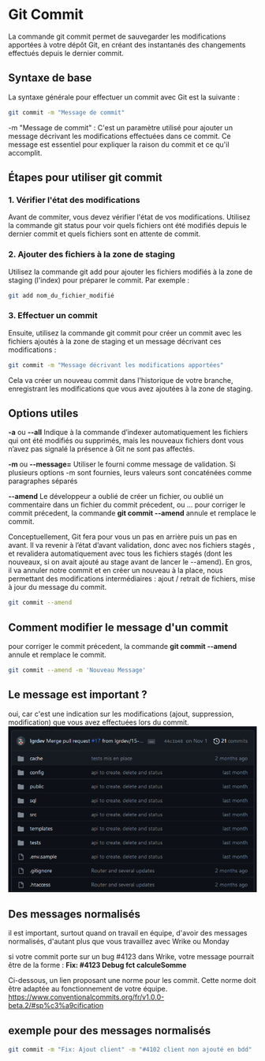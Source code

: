 # Git Commit

La commande git commit  permet de sauvegarder les modifications apportées à votre dépôt Git, en créant des instantanés des changements effectués depuis le dernier commit. 

## Syntaxe de base
La syntaxe générale pour effectuer un commit avec Git est la suivante :

```bash
git commit -m "Message de commit"
```

-m "Message de commit" : C'est un paramètre utilisé pour ajouter un message décrivant les modifications effectuées dans ce commit. Ce message est essentiel pour expliquer la raison du commit et ce qu'il accomplit.

## Étapes pour utiliser git commit

### 1. Vérifier l'état des modifications
Avant de commiter, vous devez vérifier l'état de vos modifications. Utilisez la commande git status pour voir quels fichiers ont été modifiés depuis le dernier commit et quels fichiers sont en attente de commit.

### 2. Ajouter des fichiers à la zone de staging
Utilisez la commande git add pour ajouter les fichiers modifiés à la zone de staging (l'index) pour préparer le commit. Par exemple :

```bash
git add nom_du_fichier_modifié
```

### 3. Effectuer un commit
Ensuite, utilisez la commande git commit pour créer un commit avec les fichiers ajoutés à la zone de staging et un message décrivant ces modifications :

```bash
git commit -m "Message décrivant les modifications apportées"
```

Cela va créer un nouveau commit dans l'historique de votre branche, enregistrant les modifications que vous avez ajoutées à la zone de staging.

## Options utiles
**-a**  ou **--all**
Indique à la commande d’indexer automatiquement les fichiers qui ont été modifiés ou supprimés, mais les nouveaux fichiers dont vous n’avez pas signalé la présence à Git ne sont pas affectés.

**-m <msg>** ou **--message=<msg>**
Utiliser le <msg> fourni comme message de validation. Si plusieurs options -m sont fournies, leurs valeurs sont concaténées comme paragraphes séparés

**--amend**
Le développeur a oublié de créer un fichier, ou oublié un commentaire dans un fichier du commit précedent, ou ...
pour corriger le commit précedent, la commande **git commit --amend** annule et remplace le commit.

Conceptuellement, Git fera pour vous un pas en arrière puis un pas en avant. Il va revenir à l’état d’avant validation, donc avec nos fichiers stagés , et revalidera automatiquement avec tous les fichiers stagés (dont les nouveaux, si on avait ajouté au stage avant de lancer le --amend). En gros, il va annuler notre commit et en créer un nouveau à la place, nous permettant des modifications intermédiaires : ajout / retrait de fichiers, mise à jour du message du commit.

```bash
git commit --amend
```

## Comment modifier le message d'un commit
pour corriger le commit précedent, la commande **git commit --amend** annule et remplace le commit.

```bash
git commit --amend -m 'Nouveau Message'
```

## Le message est important ?
oui, car c'est une indication sur les modifications (ajout, suppression, modification) que vous avez effectuées lors du commit.
![git commit -m "message"](./images/github/09_commit-01.png)

## Des messages normalisés
il est important, surtout quand on travail en équipe, d'avoir des messages normalisés, d'autant plus que vous travaillez avec Wrike ou Monday

si votre commit porte sur un bug #4123 dans Wrike, votre message pourrait être de la forme : **Fix: #4123 Debug fct calculeSomme**

Ci-dessous, un lien proposant une norme pour les commit. Cette norme doit être adaptée au fonctionnement de votre équipe. 
https://www.conventionalcommits.org/fr/v1.0.0-beta.2/#sp%c3%a9cification


## exemple pour des messages normalisés
```bash
git commit -m "Fix: Ajout client" -m "#4102 client non ajouté en bdd"
```